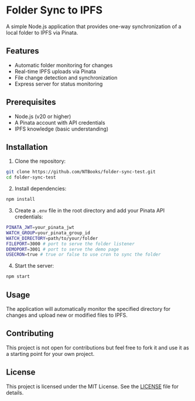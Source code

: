 # Folder Sync to IPFS

A simple Node.js application that provides one-way synchronization of a local folder to IPFS via Pinata.

## Features

- Automatic folder monitoring for changes
- Real-time IPFS uploads via Pinata
- File change detection and synchronization
- Express server for status monitoring

## Prerequisites

- Node.js (v20 or higher)
- A Pinata account with API credentials
- IPFS knowledge (basic understanding)

## Installation

1. Clone the repository:

```bash
git clone https://github.com/NTBooks/folder-sync-test.git
cd folder-sync-test
```

2. Install dependencies:

```bash
npm install
```

3. Create a `.env` file in the root directory and add your Pinata API credentials:

```bash
PINATA_JWT=your_pinata_jwt
WATCH_GROUP=your_pinata_group_id
WATCH_DIRECTORY=path/to/your/folder
FILEPORT=3000 # port to serve the folder listener
DEMOPORT=3001 # port to serve the demo page
USECRON=true # true or false to use cron to sync the folder
```

4. Start the server:

```bash
npm start
```

## Usage

The application will automatically monitor the specified directory for changes and upload new or modified files to IPFS.

## Contributing

This project is not open for contributions but feel free to fork it and use it as a starting point for your own project.

## License

This project is licensed under the MIT License. See the [LICENSE](LICENSE) file for details.
